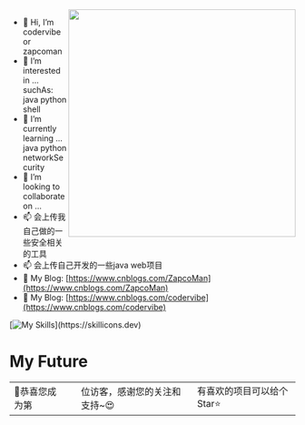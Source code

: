  <a href="https://github.com/anuraghazra/convoychat">
  <img align="right" src="https://github-readme-stats.vercel.app/api?username=zapcoman&show_icons=true&repo=github-readme-stats&count_private=true&cache_seconds=86400&theme=algolia&locale=cn" width="400" />
</a>

- 👋 Hi, I’m codervibe or zapcoman
- 👀 I’m interested in ...  suchAs: java python shell 
- 🌱 I’m currently learning ... java python networkSecurity
- 💞️ I’m looking to collaborate on ...
- 📫 会上传我自己做的一些安全相关的工具
- 📫 会上传自己开发的一些java web项目
- 👋 My Blog: [https://www.cnblogs.com/ZapcoMan](https://www.cnblogs.com/ZapcoMan)
- 👋 My Blog: [https://www.cnblogs.com/codervibe](https://www.cnblogs.com/codervibe)


[![My Skills](https://skillicons.dev/icons?i=md,html,css,js,ts,go,ruby,rider,python,pycharm,java,idea,spring,mysql,redis,vuejs,nodejs,vite,npm,yarn,webstorm,electron,git,linux,vim,kali,arch,ubuntu,windows,powershell,github,gitlab,githubactions,workers,wordpress,stackoverflow,twitter,)](https://skillicons.dev)

<!---
codervibe/codervibe is a ✨ special ✨ repository because its `README.md` (this file) appears on your GitHub profile.
You can click the Preview link to take a look at your changes.
[![Anurag's GitHub stats](https://github-readme-stats.vercel.app/api?username=codervibe&count_private=true&show_icons=true&theme=radical&repo=github-readme-stats&bg_color=0,EC6C6C,FFD479,FFFC79,73FA79)](https://github.com/anuraghazra/github-readme-stats) 
--->
# My Future

<table>
  <tr>
    <td>🥰恭喜您成为第</td>
    <td wight='900px'><img src="https://profile-counter.glitch.me/codevibe/count.svg" alt="" /></td>
    <td>位访客，感谢您的关注和支持~😍</td>
    <td>有喜欢的项目可以给个Star⭐</td>
  </tr>
</table>
